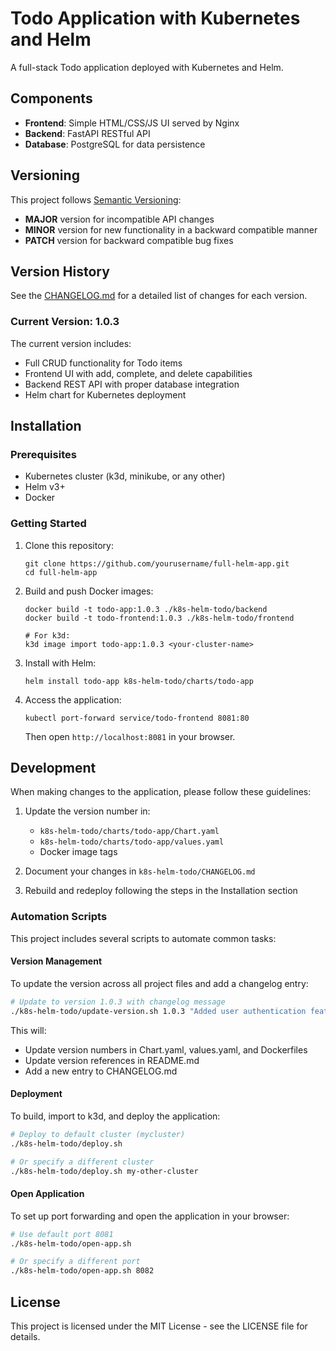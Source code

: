# Todo Application with Kubernetes and Helm

A full-stack Todo application deployed with Kubernetes and Helm.

## Components

- **Frontend**: Simple HTML/CSS/JS UI served by Nginx
- **Backend**: FastAPI RESTful API
- **Database**: PostgreSQL for data persistence

## Versioning

This project follows [Semantic Versioning](https://semver.org/):

- **MAJOR** version for incompatible API changes
- **MINOR** version for new functionality in a backward compatible manner
- **PATCH** version for backward compatible bug fixes

## Version History

See the [CHANGELOG.md](k8s-helm-todo/CHANGELOG.md) for a detailed list of changes for each version.

### Current Version: 1.0.3

The current version includes:
- Full CRUD functionality for Todo items
- Frontend UI with add, complete, and delete capabilities
- Backend REST API with proper database integration
- Helm chart for Kubernetes deployment

## Installation

### Prerequisites

- Kubernetes cluster (k3d, minikube, or any other)
- Helm v3+
- Docker

### Getting Started

1. Clone this repository:
   ```
   git clone https://github.com/yourusername/full-helm-app.git
   cd full-helm-app
   ```

2. Build and push Docker images:
   ```
   docker build -t todo-app:1.0.3 ./k8s-helm-todo/backend
   docker build -t todo-frontend:1.0.3 ./k8s-helm-todo/frontend

   # For k3d:
   k3d image import todo-app:1.0.3 <your-cluster-name>
   ```

3. Install with Helm:
   ```
   helm install todo-app k8s-helm-todo/charts/todo-app
   ```

4. Access the application:
   ```
   kubectl port-forward service/todo-frontend 8081:80
   ```

   Then open `http://localhost:8081` in your browser.

## Development

When making changes to the application, please follow these guidelines:

1. Update the version number in:
   - `k8s-helm-todo/charts/todo-app/Chart.yaml`
   - `k8s-helm-todo/charts/todo-app/values.yaml`
   - Docker image tags

2. Document your changes in `k8s-helm-todo/CHANGELOG.md`

3. Rebuild and redeploy following the steps in the Installation section

### Automation Scripts

This project includes several scripts to automate common tasks:

#### Version Management

To update the version across all project files and add a changelog entry:

```bash
# Update to version 1.0.3 with changelog message
./k8s-helm-todo/update-version.sh 1.0.3 "Added user authentication feature"
```

This will:
- Update version numbers in Chart.yaml, values.yaml, and Dockerfiles
- Update version references in README.md
- Add a new entry to CHANGELOG.md

#### Deployment

To build, import to k3d, and deploy the application:

```bash
# Deploy to default cluster (mycluster)
./k8s-helm-todo/deploy.sh

# Or specify a different cluster
./k8s-helm-todo/deploy.sh my-other-cluster
```

#### Open Application

To set up port forwarding and open the application in your browser:

```bash
# Use default port 8081
./k8s-helm-todo/open-app.sh

# Or specify a different port
./k8s-helm-todo/open-app.sh 8082
```

## License

This project is licensed under the MIT License - see the LICENSE file for details.
